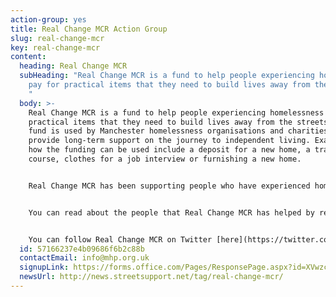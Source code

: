 ```yaml
---
action-group: yes
title: Real Change MCR Action Group
slug: real-change-mcr
key: real-change-mcr
content:
  heading: Real Change MCR
  subHeading: "Real Change MCR is a fund to help people experiencing homelessness
    pay for practical items that they need to build lives away from the streets.
    "
  body: >-
    Real Change MCR is a fund to help people experiencing homelessness pay for
    practical items that they need to build lives away from the streets. The
    fund is used by Manchester homelessness organisations and charities who
    provide long-term support on the journey to independent living. Examples of
    how the funding can be used include a deposit for a new home, a training
    course, clothes for a job interview or furnishing a new home.


    Real Change MCR has been supporting people who have experienced homelessness since 2016, raising over £310,000 and helping over 1,600 people in Manchester.


    You can read about the people that Real Change MCR has helped by reading our [case studies](https://streetsupport.net/manchester/realchangemcr/case-studies/).


    Y﻿ou can follow Real Change MCR on Twitter [here](https://twitter.com/realchangemanc?lang=en)
  id: 57166237e4b09686f6b2c88b
  contactEmail: info@mhp.org.uk
  signupLink: https://forms.office.com/Pages/ResponsePage.aspx?id=XVwzcf1bkE61VN8N5KjjQkQ2JR41SuRLu92-3-tlPOtURDMzQjVZWEczSFdPS1M2SEZMR1RVTkpHVC4u
  newsUrl: http://news.streetsupport.net/tag/real-change-mcr/
---
```

